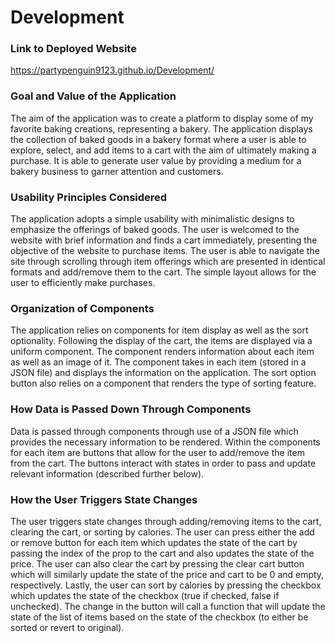 # Development

### Link to Deployed Website
https://partypenguin9123.github.io/Development/

### Goal and Value of the Application
The aim of the application was to create a platform to display some of my favorite baking creations, representing a bakery. The application displays the collection of baked goods in a bakery format where a user is able to explore, select, and add items to a cart with the aim of ultimately making a purchase. It is able to generate user value by providing a medium for a bakery business to garner attention and customers.

### Usability Principles Considered
The application adopts a simple usability with minimalistic designs to emphasize the offerings of baked goods. The user is welcomed to the website with brief information and finds a cart immediately, presenting the objective of the website to purchase items. The user is able to navigate the site through scrolling through item offerings which are presented in identical formats and add/remove them to the cart. The simple layout allows for the user to efficiently make purchases.

### Organization of Components
The application relies on components for item display as well as the sort optionality. Following the display of the cart, the items are displayed via a uniform component. The component renders information about each item as well as an image of it. The component takes in each item (stored in a JSON file) and displays the information on the application. The sort option button also relies on a component that renders the type of sorting feature.

### How Data is Passed Down Through Components
Data is passed through components through use of a JSON file which provides the necessary information to be rendered. Within the components for each item are buttons that allow for the user to add/remove the item from the cart. The buttons interact with states in order to pass and update relevant information (described further below).

### How the User Triggers State Changes
The user triggers state changes through adding/removing items to the cart, clearing the cart, or sorting by calories. The user can press either the add or remove button for each item which updates the state of the cart by passing the index of the prop to the cart and also updates the state of the price. The user can also clear the cart by pressing the clear cart button which will similarly update the state of the price and cart to be 0 and empty, respectively. Lastly, the user can sort by calories by pressing the checkbox which updates the state of the checkbox (true if checked, false if unchecked). The change in the button will call a function that will update the state of the list of items based on the state of the checkbox (to either be sorted or revert to original).
